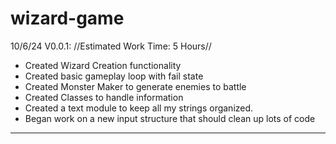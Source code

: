 # wizard-game

10/6/24 V0.0.1:
//Estimated Work Time: 5 Hours//
* Created Wizard Creation functionality
* Created basic gameplay loop with fail state
* Created Monster Maker to generate enemies to battle
* Created Classes to handle information
* Created a text module to keep all my strings organized.
* Began work on a new input structure that should clean up lots of code

--------------------------------------------------------------------------
